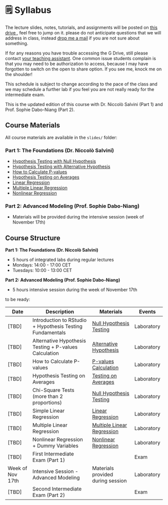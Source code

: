 # 🗒️ Syllabus

The lecture slides, notes, tutorials, and assignments will be posted on <ins> [this drive](https://drive.google.com/drive/folders/1B0uJ7dxJpP6gP1hFokGpI8PdGc6cYrM4?usp=share_link) </ins>, feel free to jump on it. please do not anticipate questions that we will address in class, instead [drop me a mail](mailto:niccolo.salvini27@gmail.com) if you are not sure about something.

If for any reasons you have trouble accessing the G Drive, still please contact [your teaching assistant](mailto:niccolo.salvini27@gmail.com). One common issue students complain is that you may need to be authorization to access, because I may have forgotten to switch on the open to share option. If you see me, knock me on the shoulder!

This schedule is subject to change according to the pace of the class and we may schedule a further lab if you feel you are not really ready for the intermediate exam.

This is the updated edition of this course with Dr. Niccolò Salvini (Part 1) and Prof. Sophie Dabo-Niang (Part 2).

## Course Materials

All course materials are available in the `slides/` folder:

### Part 1: The Foundations (Dr. Niccolò Salvini)
- [Hypothesis Testing with Null Hypothesis](slides/02_hypt_testing_null_hypo.pdf)
- [Hypothesis Testing with Alternative Hypothesis](slides/03_hypt_testing_alternative_hypo.pdf)
- [How to Calculate P-values](slides/04_how_to_calculate_pvalues.pdf)
- [Hypothesis Testing on Averages](slides/hypt_testing_on_avg.pdf)
- [Linear Regression](slides/linear_regression.pdf)
- [Multiple Linear Regression](slides/mlt_lin_reg.pdf)
- [Nonlinear Regression](slides/nonlinear_regression.pdf)

### Part 2: Advanced Modeling (Prof. Sophie Dabo-Niang)
- Materials will be provided during the intensive session (week of November 17th)

## Course Structure

**Part 1: The Foundations (Dr. Niccolò Salvini)**
- 5 hours of integrated labs during regular lectures
- Mondays: 14:00 - 17:00 CET
- Tuesdays: 10:00 - 13:00 CET

**Part 2: Advanced Modeling (Prof. Sophie Dabo-Niang)**
- 5 hours intensive session during the week of November 17th

to be ready: 

| Date        | Description                                                  | Materials                                                                    | Events           |
| ----------- | ------------------------------------------------------------ | ---------------------------------------------------------------------------- | ---------------- |
| [TBD] | Introduction to RStudio + Hypothesis Testing Fundamentals | [Null Hypothesis Testing](slides/02_hypt_testing_null_hypo.pdf) | Laboratory          |
| [TBD] | Alternative Hypothesis Testing + P-values Calculation | [Alternative Hypothesis](slides/03_hypt_testing_alternative_hypo.pdf) | Laboratory |
| [TBD] | How to Calculate P-values | [P-values Calculation](slides/04_how_to_calculate_pvalues.pdf) | Laboratory |
| [TBD] | Hypothesis Testing on Averages | [Testing on Averages](slides/hypt_testing_on_avg.pdf) | Laboratory |
| [TBD] | Chi-Square Tests (more than 2 proportions) | [Null Hypothesis Testing](slides/hypt_testing_null_hypo.pdf) | Laboratory |
| [TBD] | Simple Linear Regression | [Linear Regression](slides/linear_regression.pdf) | Laboratory |
| [TBD] | Multiple Linear Regression | [Multiple Linear Regression](slides/mlt_lin_reg.pdf) | Laboratory |
| [TBD] | Nonlinear Regression + Dummy Variables | [Nonlinear Regression](slides/nonlinear_regression.pdf) | Laboratory |
| [TBD] | First Intermediate Exam (Part 1) | | Exam |
| Week of Nov 17th | Intensive Session - Advanced Modeling | Materials provided during session | Laboratory |
| [TBD] | Second Intermediate Exam (Part 2) | | Exam |



